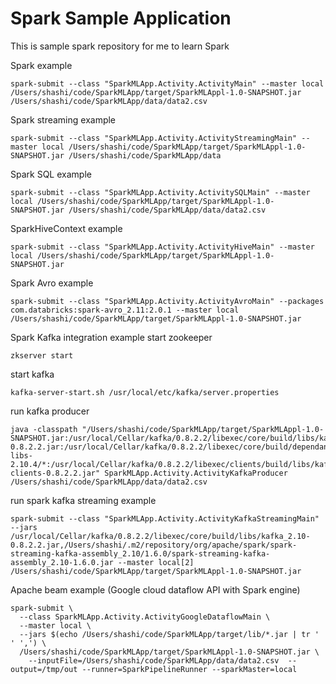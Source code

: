 # Spark Sample Application

This is sample spark repository for me to learn Spark

Spark example
```
spark-submit --class "SparkMLApp.Activity.ActivityMain" --master local /Users/shashi/code/SparkMLApp/target/SparkMLAppl-1.0-SNAPSHOT.jar /Users/shashi/code/SparkMLApp/data/data2.csv
```
Spark streaming example
```
spark-submit --class "SparkMLApp.Activity.ActivityStreamingMain" --master local /Users/shashi/code/SparkMLApp/target/SparkMLAppl-1.0-SNAPSHOT.jar /Users/shashi/code/SparkMLApp/data
```
Spark SQL example
```
spark-submit --class "SparkMLApp.Activity.ActivitySQLMain" --master local /Users/shashi/code/SparkMLApp/target/SparkMLAppl-1.0-SNAPSHOT.jar /Users/shashi/code/SparkMLApp/data/data2.csv
```
SparkHiveContext example
```
spark-submit --class "SparkMLApp.Activity.ActivityHiveMain" --master local /Users/shashi/code/SparkMLApp/target/SparkMLAppl-1.0-SNAPSHOT.jar
```
Spark Avro example
```
spark-submit --class "SparkMLApp.Activity.ActivityAvroMain" --packages com.databricks:spark-avro_2.11:2.0.1 --master local /Users/shashi/code/SparkMLApp/target/SparkMLAppl-1.0-SNAPSHOT.jar
```
Spark Kafka integration example
start zookeeper
```
zkserver start
```
start kafka
```
kafka-server-start.sh /usr/local/etc/kafka/server.properties
```
run kafka producer
```
java -classpath "/Users/shashi/code/SparkMLApp/target/SparkMLAppl-1.0-SNAPSHOT.jar:/usr/local/Cellar/kafka/0.8.2.2/libexec/core/build/libs/kafka_2.10-0.8.2.2.jar:/usr/local/Cellar/kafka/0.8.2.2/libexec/core/build/dependant-libs-2.10.4/*:/usr/local/Cellar/kafka/0.8.2.2/libexec/clients/build/libs/kafka-clients-0.8.2.2.jar" SparkMLApp.Activity.ActivityKafkaProducer /Users/shashi/code/SparkMLApp/data/data2.csv
```
run spark kafka streaming example
```
spark-submit --class "SparkMLApp.Activity.ActivityKafkaStreamingMain" --jars /usr/local/Cellar/kafka/0.8.2.2/libexec/core/build/libs/kafka_2.10-0.8.2.2.jar,/Users/shashi/.m2/repository/org/apache/spark/spark-streaming-kafka-assembly_2.10/1.6.0/spark-streaming-kafka-assembly_2.10-1.6.0.jar --master local[2] /Users/shashi/code/SparkMLApp/target/SparkMLAppl-1.0-SNAPSHOT.jar 
```

Apache beam example (Google cloud dataflow API with Spark engine)
```
spark-submit \
  --class SparkMLApp.Activity.ActivityGoogleDataflowMain \
  --master local \
  --jars $(echo /Users/shashi/code/SparkMLApp/target/lib/*.jar | tr ' ' ',') \
  /Users/shashi/code/SparkMLApp/target/SparkMLAppl-1.0-SNAPSHOT.jar \
    --inputFile=/Users/shashi/code/SparkMLApp/data/data2.csv  --output=/tmp/out --runner=SparkPipelineRunner --sparkMaster=local
```